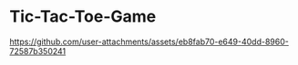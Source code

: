 # Tic-Tac-Toe-Game



https://github.com/user-attachments/assets/eb8fab70-e649-40dd-8960-72587b350241

